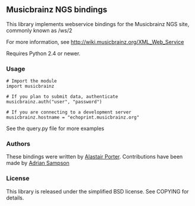## Musicbrainz NGS bindings

This library implements webservice bindings for the Musicbrainz NGS site, commonly known as /ws/2

For more information, see http://wiki.musicbrainz.org/XML_Web_Service

Requires Python 2.4 or newer.

### Usage

    # Import the module
    import musicbrainz

    # If you plan to submit data, authenticate
    musicbrainz.auth("user", "password")

    # If you are connecting to a development server
    musicbrainz.hostname = "echoprint.musicbrainz.org"

See the query.py file for more examples

### Authors

These bindings were written by [Alastair Porter](http://github.com/alastair). Contributions have been made
by [Adrian Sampson](https://github.com/sampsyo)

### License

This library is released under the simplified BSD license. See COPYING for details.
